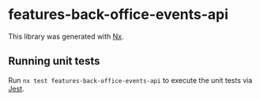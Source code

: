# features-back-office-events-api

This library was generated with [Nx](https://nx.dev).

## Running unit tests

Run `nx test features-back-office-events-api` to execute the unit tests via [Jest](https://jestjs.io).

